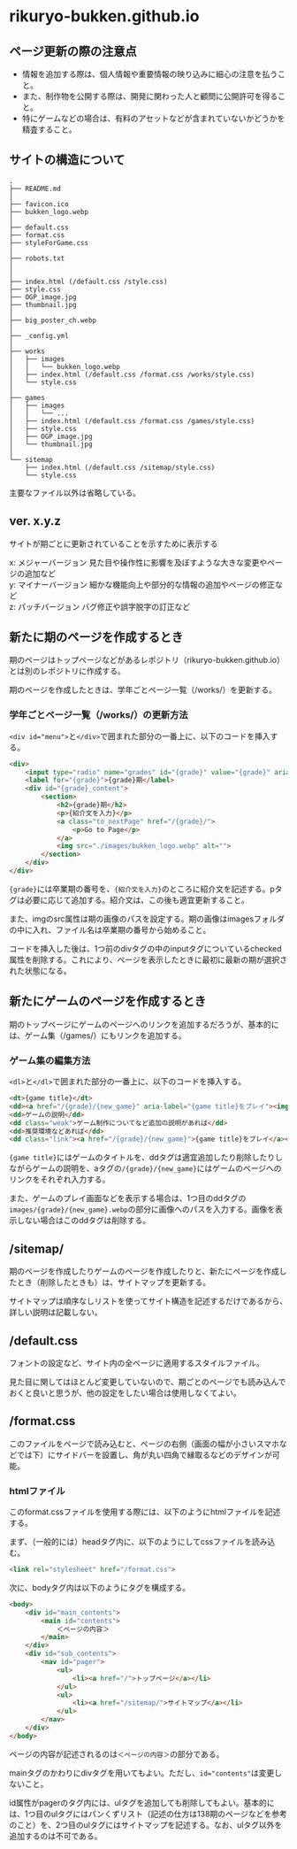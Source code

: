 # rikuryo-bukken.github.io

## ページ更新の際の注意点

- 情報を追加する際は、個人情報や重要情報の映り込みに細心の注意を払うこと。
- また、制作物を公開する際は、開発に関わった人と顧問に公開許可を得ること。
- 特にゲームなどの場合は、有料のアセットなどが含まれていないかどうかを精査すること。

## サイトの構造について

```
.
├── README.md
│
├── favicon.ico
├── bukken_logo.webp
│
├── default.css
├── format.css
├── styleForGame.css
│
├── robots.txt
│
│
├── index.html (/default.css /style.css)
├── style.css
├── OGP_image.jpg
├── thumbnail.jpg
│
├── big_poster_ch.webp
│
├── _config.yml
│
├── works
│   ├── images
│   │   └── bukken_logo.webp
│   ├── index.html (/default.css /format.css /works/style.css)
│   └── style.css
│
├── games
│   ├── images
│   │   └── ...
│   ├── index.html (/default.css /format.css /games/style.css)
│   ├── style.css
│   ├── OGP_image.jpg
│   └── thumbnail.jpg
│
└── sitemap
    ├── index.html (/default.css /sitemap/style.css)
    └── style.css
```

主要なファイル以外は省略している。

## ver. x.y.z

サイトが期ごとに更新されていることを示すために表示する

x: メジャーバージョン 見た目や操作性に影響を及ぼすような大きな変更やページの追加など  
y: マイナーバージョン 細かな機能向上や部分的な情報の追加やページの修正など  
z: パッチバージョン バグ修正や誤字脱字の訂正など

## 新たに期のページを作成するとき

期のページはトップページなどがあるレポジトリ（rikuryo-bukken.github.io）とは別のレポジトリに作成する。

期のページを作成したときは、学年ごとページ一覧（/works/）を更新する。

### 学年ごとページ一覧（/works/）の更新方法

`<div id="menu">`と`</div>`で囲まれた部分の一番上に、以下のコードを挿入する。

```html
<div>
    <input type="radio" name="grades" id="{grade}" value="{grade}" aria-controls="{grade}_content" checked>
    <label for="{grade}">{grade}期</label>
    <div id="{grade}_content">
        <section>
            <h2>{grade}期</h2>
            <p>{紹介文を入力}</p>
            <a class="to_nextPage" href="/{grade}/">
                <p>Go to Page</p>
            </a>
            <img src="./images/bukken_logo.webp" alt="">
        </section>
    </div>
</div>
```

`{grade}`には卒業期の番号を、`{紹介文を入力}`のところに紹介文を記述する。pタグは必要に応じて追加する。紹介文は、この後も適宜更新すること。

また、imgのsrc属性は期の画像のパスを設定する。期の画像はimagesフォルダの中に入れ、ファイル名は卒業期の番号から始めること。

コードを挿入した後は、1つ前のdivタグの中のinputタグについているchecked属性を削除する。これにより、ページを表示したときに最初に最新の期が選択された状態になる。

## 新たにゲームのページを作成するとき

期のトップページにゲームのページへのリンクを追加するだろうが、基本的には、ゲーム集（/games/）にもリンクを追加する。

### ゲーム集の編集方法

`<dl>`と`</dl>`で囲まれた部分の一番上に、以下のコードを挿入する。

```html
<dt>{game title}</dt>
<dd><a href="/{grade}/{new_game}" aria-label="{game title}をプレイ"><img src="images/{grade}/{new_game}.webp" alt="レーシングゲームのプレイ画面"></a></dd>
<dd>ゲームの説明</dd>
<dd class="weak">ゲーム制作についてなど追加の説明があれば</dd>
<dd>推奨環境などあれば</dd>
<dd class="link"><a href="/{grade}/{new_game}">{game title}をプレイ</a></dd>
```

`{game title}`にはゲームのタイトルを、ddタグは適宜追加したり削除したりしながらゲームの説明を、aタグの`/{grade}/{new_game}`にはゲームのページへのリンクをそれぞれ入力する。

また、ゲームのプレイ画面などを表示する場合は、1つ目のddタグの`images/{grade}/{new_game}.webp`の部分に画像へのパスを入力する。画像を表示しない場合はこのddタグは削除する。

## /sitemap/

期のページを作成したりゲームのページを作成したりと、新たにページを作成したとき（削除したときも）は、サイトマップを更新する。

サイトマップは順序なしリストを使ってサイト構造を記述するだけであるから、詳しい説明は記載しない。

## /default.css

フォントの設定など、サイト内の全ページに適用するスタイルファイル。

見た目に関してはほとんど変更していないので、期ごとのページでも読み込んでおくと良いと思うが、他の設定をしたい場合は使用しなくてよい。

## /format.css

このファイルをページで読み込むと、ページの右側（画面の幅が小さいスマホなどでは下）にサイドバーを設置し、角が丸い四角で縁取るなどのデザインが可能。

### htmlファイル

このformat.cssファイルを使用する際には、以下のようにhtmlファイルを記述する。

まず、（一般的には）headタグ内に、以下のようにしてcssファイルを読み込む。

```html
<link rel="stylesheet" href="/format.css">
```

次に、bodyタグ内は以下のようにタグを構成する。

```html
<body>
    <div id="main_contents">
        <main id="contents">
            ＜ページの内容＞
        </main>
    </div>
    <div id="sub_contents">
        <nav id="pager">
            <ul>
                <li><a href="/">トップページ</a></li>
            </ul>
            <ul>
                <li><a href="/sitemap/">サイトマップ</a></li>
            </ul>
        </nav>
    </div>
</body>
```

ページの内容が記述されるのは`＜ページの内容＞`の部分である。

mainタグのかわりにdivタグを用いてもよい。ただし、`id="contents"`は変更しないこと。

id属性がpagerのタグ内には、ulタグを追加しても削除してもよい。基本的には、1つ目のulタグにはパンくずリスト（記述の仕方は138期のページなどを参考のこと）を、2つ目のulタグにはサイトマップを記述する。なお、ulタグ以外を追加するのは不可である。
